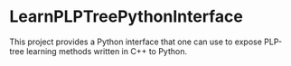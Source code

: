 # LearnPLPTreePythonInterface
This project provides a Python interface that one can use to expose PLP-tree learning methods written in C++ to Python.
